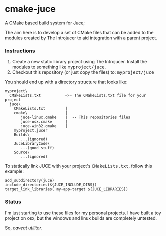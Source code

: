 cmake-juce
==========

A [CMake][1] based build system for [Juce][2];

The aim here is to develop a set of CMake files that can be added to the modules created by The Introjucer to aid integration with a parent project.

### Instructions

1. Create a new static library project using The Introjucer.  Install the modules to something like <tt>myproject/juce</tt>.
2.  Checkout this repository (or just copy the files) to: <tt>myproject/juce</tt>

You should end up with a directory structure that looks like:

    myproject\
      CMakeLists.txt           <-- The CMakeLists.txt file for your project
      juce\
        CMakeLists.txt         |
        cmake\                 |
           juce-linux.cmake    |  -- This repositories files
           juce-osx.cmake      | 
           juce-win32.cmake    |
        myproject.jucer
        Builds\
           ...(ignored)
        JuceLibraryCode\
           ...(good stuff)
        Source\
           ...(ignored)

To statically link JUCE with your project's <tt>CMakeLists.txt</tt>, follow this example:

    add_subdirectory(juce)
    include_directories(${JUCE_INCLUDE_DIRS})
    target_link_libraries( my-app-target ${JUCE_LIBRARIES})

### Status

I'm just starting to use these files for my personal projects.  I have built a toy project on osx, but the windows and linux builds are completely untested.

So, *caveat utilitor*.

[1]: http://www.cmake.org/cmake/help/documentation.html
[2]: http://www.juce.com/
